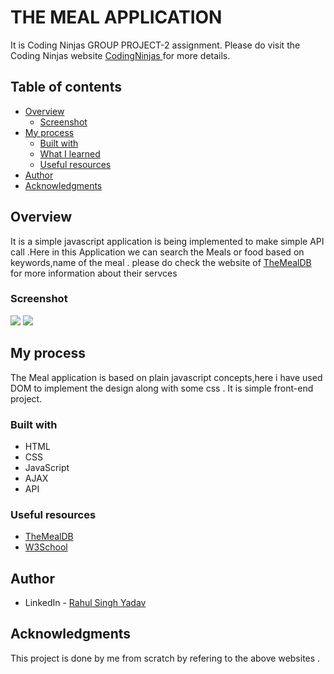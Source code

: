 # THE MEAL APPLICATION

It is  Coding Ninjas GROUP PROJECT-2 assignment. Please do visit the Coding Ninjas website [CodingNinjas ](https://www.codingninjas.com/) for more details.

## Table of contents

- [Overview](#overview)
  - [Screenshot](#screenshot)
- [My process](#my-process)
  - [Built with](#built-with)
  - [What I learned](#what-i-learned)
  - [Useful resources](#useful-resources)
- [Author](#author)
- [Acknowledgments](#acknowledgments)

## Overview

It is a simple javascript application is being implemented to make simple API call .Here in this Application we can search the Meals or food based on keywords,name of the meal . please do check the website of [TheMealDB](https://www.themealdb.com/api.php) for more information about their servces

### Screenshot

![](images/image1.png)
![](images/Screenshot.png)

## My process

The Meal application is based on plain javascript concepts,here i have used DOM to implement the design along with some css . It is simple front-end project.  
### Built with

- HTML
- CSS
- JavaScript
- AJAX
- API
### Useful resources

- [TheMealDB](https://www.themealdb.com/api.php)
- [W3School](https://www.w3schools.com/)

## Author

- LinkedIn - [Rahul Singh Yadav](https://www.linkedin.com/in/rahul-yadav-73624614a/)


## Acknowledgments

This project is done by me from scratch by refering to the above websites .
